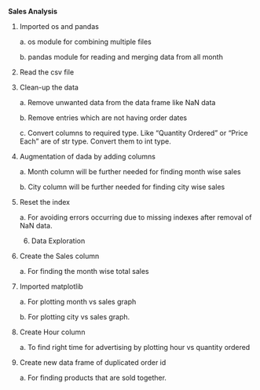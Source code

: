 **Sales Analysis**
1.	Imported os and pandas
   
    a.	os module for combining multiple files
  	
    b.	pandas module for reading and merging data from all month
  	
3.	Read the csv file
   
5.	Clean-up the data
   
    a.	Remove unwanted data from the data frame like NaN data
  	
    b.	Remove entries which are not having order dates
  	
    c.	Convert columns to required type. Like “Quantity Ordered” or “Price Each” are of str type. Convert them to int type.
  	
6.	Augmentation of dada by adding columns
   
    a.	Month column will be further needed for finding month wise sales
  	
    b.	City column will be further needed for finding  city wise sales
  	
8.	Reset the index
   
    a.	For avoiding errors occurring due to missing indexes after removal of NaN data.
  	
    6.	Data Exploration
       
10.	Create the Sales column
    
    a.	For finding the month wise total sales
   	
11.	Imported matplotlib
    
    a.	For plotting month vs sales graph
   	
    b.	For plotting city vs sales graph.
   	
12.	Create Hour column
    
    a.	To find right time for advertising by plotting hour vs quantity ordered
   	
13.	Create new data frame of duplicated order id
    
    a.	For finding products that are sold together.
